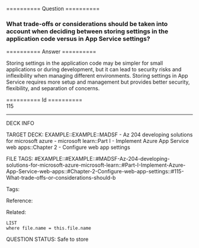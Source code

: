 ========== Question ==========  

### What trade-offs or considerations should be taken into account when deciding between storing settings in the application code versus in App Service settings?  

========== Answer ==========  

Storing settings in the application code may be simpler for small applications
or during development, but it can lead to security risks and inflexibility when
managing different environments. Storing settings in App Service requires more
setup and management but provides better security, flexibility, and separation
of concerns.

========== Id ==========  
115

---

DECK INFO

TARGET DECK: EXAMPLE::EXAMPLE::MADSF - Az 204 developing solutions for microsoft azure - microsoft learn::Part I - Implement Azure App Service web apps::Chapter 2 - Configure web app settings

FILE TAGS: #EXAMPLE::#EXAMPLE::#MADSF-Az-204-developing-solutions-for-microsoft-azure-microsoft-learn::#Part-I-Implement-Azure-App-Service-web-apps::#Chapter-2-Configure-web-app-settings::#115-What-trade-offs-or-considerations-should-b

Tags:

Reference:

Related:

```dataview
LIST
where file.name = this.file.name
```
QUESTION STATUS: Safe to store
